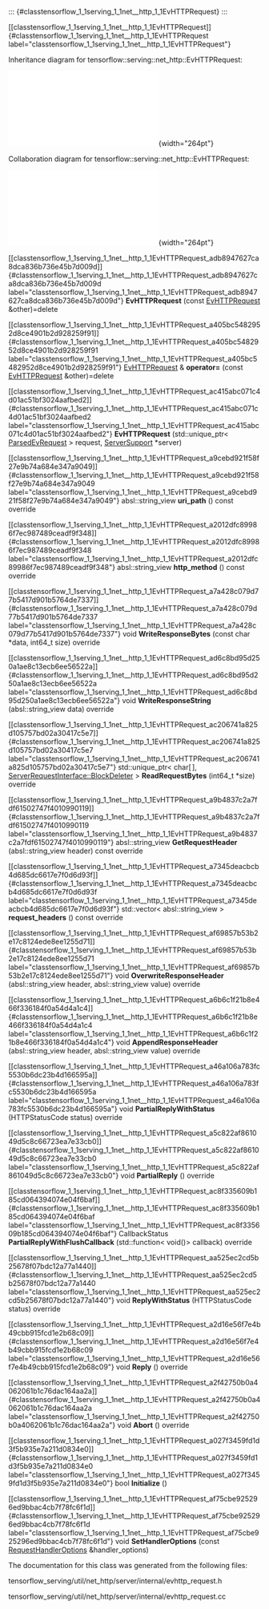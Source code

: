 ::: {#classtensorflow_1_1serving_1_1net__http_1_1EvHTTPRequest}
:::

[\[classtensorflow\_1\_1serving\_1\_1net\_\_http\_1\_1EvHTTPRequest\]]{#classtensorflow_1_1serving_1_1net__http_1_1EvHTTPRequest
label="classtensorflow_1_1serving_1_1net__http_1_1EvHTTPRequest"}

Inheritance diagram for tensorflow::serving::net\_http::EvHTTPRequest:

![image](classtensorflow_1_1serving_1_1net__http_1_1EvHTTPRequest__inherit__graph.pdf){width="264pt"}

Collaboration diagram for tensorflow::serving::net\_http::EvHTTPRequest:

![image](classtensorflow_1_1serving_1_1net__http_1_1EvHTTPRequest__coll__graph.pdf){width="264pt"}

[\[classtensorflow\_1\_1serving\_1\_1net\_\_http\_1\_1EvHTTPRequest\_adb8947627ca8dca836b736e45b7d009d\]]{#classtensorflow_1_1serving_1_1net__http_1_1EvHTTPRequest_adb8947627ca8dca836b736e45b7d009d
label="classtensorflow_1_1serving_1_1net__http_1_1EvHTTPRequest_adb8947627ca8dca836b736e45b7d009d"}
**EvHTTPRequest** (const
[EvHTTPRequest](#classtensorflow_1_1serving_1_1net__http_1_1EvHTTPRequest)
&other)=delete

[\[classtensorflow\_1\_1serving\_1\_1net\_\_http\_1\_1EvHTTPRequest\_a405bc5482952d8ce4901b2d928259f91\]]{#classtensorflow_1_1serving_1_1net__http_1_1EvHTTPRequest_a405bc5482952d8ce4901b2d928259f91
label="classtensorflow_1_1serving_1_1net__http_1_1EvHTTPRequest_a405bc5482952d8ce4901b2d928259f91"}
[EvHTTPRequest](#classtensorflow_1_1serving_1_1net__http_1_1EvHTTPRequest)
& **operator=** (const
[EvHTTPRequest](#classtensorflow_1_1serving_1_1net__http_1_1EvHTTPRequest)
&other)=delete

[\[classtensorflow\_1\_1serving\_1\_1net\_\_http\_1\_1EvHTTPRequest\_ac415abc071c4d01ac51bf3024aafbed2\]]{#classtensorflow_1_1serving_1_1net__http_1_1EvHTTPRequest_ac415abc071c4d01ac51bf3024aafbed2
label="classtensorflow_1_1serving_1_1net__http_1_1EvHTTPRequest_ac415abc071c4d01ac51bf3024aafbed2"}
**EvHTTPRequest** (std::unique\_ptr$<$
[ParsedEvRequest](#structtensorflow_1_1serving_1_1net__http_1_1ParsedEvRequest)
$>$ request,
[ServerSupport](#classtensorflow_1_1serving_1_1net__http_1_1ServerSupport)
$\ast$server)

[\[classtensorflow\_1\_1serving\_1\_1net\_\_http\_1\_1EvHTTPRequest\_a9cebd921f58f27e9b74a684e347a9049\]]{#classtensorflow_1_1serving_1_1net__http_1_1EvHTTPRequest_a9cebd921f58f27e9b74a684e347a9049
label="classtensorflow_1_1serving_1_1net__http_1_1EvHTTPRequest_a9cebd921f58f27e9b74a684e347a9049"}
absl::string\_view **uri\_path** () const override

[\[classtensorflow\_1\_1serving\_1\_1net\_\_http\_1\_1EvHTTPRequest\_a2012dfc89986f7ec987489ceadf9f348\]]{#classtensorflow_1_1serving_1_1net__http_1_1EvHTTPRequest_a2012dfc89986f7ec987489ceadf9f348
label="classtensorflow_1_1serving_1_1net__http_1_1EvHTTPRequest_a2012dfc89986f7ec987489ceadf9f348"}
absl::string\_view **http\_method** () const override

[\[classtensorflow\_1\_1serving\_1\_1net\_\_http\_1\_1EvHTTPRequest\_a7a428c079d77b5417d901b5764de7337\]]{#classtensorflow_1_1serving_1_1net__http_1_1EvHTTPRequest_a7a428c079d77b5417d901b5764de7337
label="classtensorflow_1_1serving_1_1net__http_1_1EvHTTPRequest_a7a428c079d77b5417d901b5764de7337"}
void **WriteResponseBytes** (const char $\ast$data, int64\_t size)
override

[\[classtensorflow\_1\_1serving\_1\_1net\_\_http\_1\_1EvHTTPRequest\_ad6c8bd95d250a1ae8c13ecb6ee56522a\]]{#classtensorflow_1_1serving_1_1net__http_1_1EvHTTPRequest_ad6c8bd95d250a1ae8c13ecb6ee56522a
label="classtensorflow_1_1serving_1_1net__http_1_1EvHTTPRequest_ad6c8bd95d250a1ae8c13ecb6ee56522a"}
void **WriteResponseString** (absl::string\_view data) override

[\[classtensorflow\_1\_1serving\_1\_1net\_\_http\_1\_1EvHTTPRequest\_ac206741a825d105757bd02a30417c5e7\]]{#classtensorflow_1_1serving_1_1net__http_1_1EvHTTPRequest_ac206741a825d105757bd02a30417c5e7
label="classtensorflow_1_1serving_1_1net__http_1_1EvHTTPRequest_ac206741a825d105757bd02a30417c5e7"}
std::unique\_ptr$<$ char\[$\,$\],
[ServerRequestInterface::BlockDeleter](#structtensorflow_1_1serving_1_1net__http_1_1ServerRequestInterface_1_1BlockDeleter)
$>$ **ReadRequestBytes** (int64\_t $\ast$size) override

[\[classtensorflow\_1\_1serving\_1\_1net\_\_http\_1\_1EvHTTPRequest\_a9b4837c2a7fdf61502747f4010990119\]]{#classtensorflow_1_1serving_1_1net__http_1_1EvHTTPRequest_a9b4837c2a7fdf61502747f4010990119
label="classtensorflow_1_1serving_1_1net__http_1_1EvHTTPRequest_a9b4837c2a7fdf61502747f4010990119"}
absl::string\_view **GetRequestHeader** (absl::string\_view header)
const override

[\[classtensorflow\_1\_1serving\_1\_1net\_\_http\_1\_1EvHTTPRequest\_a7345deacbcb4d685dc6617e7f0d6d93f\]]{#classtensorflow_1_1serving_1_1net__http_1_1EvHTTPRequest_a7345deacbcb4d685dc6617e7f0d6d93f
label="classtensorflow_1_1serving_1_1net__http_1_1EvHTTPRequest_a7345deacbcb4d685dc6617e7f0d6d93f"}
std::vector$<$ absl::string\_view $>$ **request\_headers** () const
override

[\[classtensorflow\_1\_1serving\_1\_1net\_\_http\_1\_1EvHTTPRequest\_af69857b53b2e17c8124ede8ee1255d71\]]{#classtensorflow_1_1serving_1_1net__http_1_1EvHTTPRequest_af69857b53b2e17c8124ede8ee1255d71
label="classtensorflow_1_1serving_1_1net__http_1_1EvHTTPRequest_af69857b53b2e17c8124ede8ee1255d71"}
void **OverwriteResponseHeader** (absl::string\_view header,
absl::string\_view value) override

[\[classtensorflow\_1\_1serving\_1\_1net\_\_http\_1\_1EvHTTPRequest\_a6b6c1f21b8e466f336184f0a54d4a1c4\]]{#classtensorflow_1_1serving_1_1net__http_1_1EvHTTPRequest_a6b6c1f21b8e466f336184f0a54d4a1c4
label="classtensorflow_1_1serving_1_1net__http_1_1EvHTTPRequest_a6b6c1f21b8e466f336184f0a54d4a1c4"}
void **AppendResponseHeader** (absl::string\_view header,
absl::string\_view value) override

[\[classtensorflow\_1\_1serving\_1\_1net\_\_http\_1\_1EvHTTPRequest\_a46a106a783fc5530b6dc23b4d166595a\]]{#classtensorflow_1_1serving_1_1net__http_1_1EvHTTPRequest_a46a106a783fc5530b6dc23b4d166595a
label="classtensorflow_1_1serving_1_1net__http_1_1EvHTTPRequest_a46a106a783fc5530b6dc23b4d166595a"}
void **PartialReplyWithStatus** (HTTPStatusCode status) override

[\[classtensorflow\_1\_1serving\_1\_1net\_\_http\_1\_1EvHTTPRequest\_a5c822af861049d5c8c66723ea7e33cb0\]]{#classtensorflow_1_1serving_1_1net__http_1_1EvHTTPRequest_a5c822af861049d5c8c66723ea7e33cb0
label="classtensorflow_1_1serving_1_1net__http_1_1EvHTTPRequest_a5c822af861049d5c8c66723ea7e33cb0"}
void **PartialReply** () override

[\[classtensorflow\_1\_1serving\_1\_1net\_\_http\_1\_1EvHTTPRequest\_ac8f335609b185cd064394074e04f6baf\]]{#classtensorflow_1_1serving_1_1net__http_1_1EvHTTPRequest_ac8f335609b185cd064394074e04f6baf
label="classtensorflow_1_1serving_1_1net__http_1_1EvHTTPRequest_ac8f335609b185cd064394074e04f6baf"}
CallbackStatus **PartialReplyWithFlushCallback** (std::function$<$
void()$>$ callback) override

[\[classtensorflow\_1\_1serving\_1\_1net\_\_http\_1\_1EvHTTPRequest\_aa525ec2cd5b25678f07bdc12a77a1440\]]{#classtensorflow_1_1serving_1_1net__http_1_1EvHTTPRequest_aa525ec2cd5b25678f07bdc12a77a1440
label="classtensorflow_1_1serving_1_1net__http_1_1EvHTTPRequest_aa525ec2cd5b25678f07bdc12a77a1440"}
void **ReplyWithStatus** (HTTPStatusCode status) override

[\[classtensorflow\_1\_1serving\_1\_1net\_\_http\_1\_1EvHTTPRequest\_a2d16e56f7e4b49cbb915fcd1e2b68c09\]]{#classtensorflow_1_1serving_1_1net__http_1_1EvHTTPRequest_a2d16e56f7e4b49cbb915fcd1e2b68c09
label="classtensorflow_1_1serving_1_1net__http_1_1EvHTTPRequest_a2d16e56f7e4b49cbb915fcd1e2b68c09"}
void **Reply** () override

[\[classtensorflow\_1\_1serving\_1\_1net\_\_http\_1\_1EvHTTPRequest\_a2f42750b0a4062061b1c76dac164aa2a\]]{#classtensorflow_1_1serving_1_1net__http_1_1EvHTTPRequest_a2f42750b0a4062061b1c76dac164aa2a
label="classtensorflow_1_1serving_1_1net__http_1_1EvHTTPRequest_a2f42750b0a4062061b1c76dac164aa2a"}
void **Abort** () override

[\[classtensorflow\_1\_1serving\_1\_1net\_\_http\_1\_1EvHTTPRequest\_a027f3459fd1d3f5b935e7a211d0834e0\]]{#classtensorflow_1_1serving_1_1net__http_1_1EvHTTPRequest_a027f3459fd1d3f5b935e7a211d0834e0
label="classtensorflow_1_1serving_1_1net__http_1_1EvHTTPRequest_a027f3459fd1d3f5b935e7a211d0834e0"}
bool **Initialize** ()

[\[classtensorflow\_1\_1serving\_1\_1net\_\_http\_1\_1EvHTTPRequest\_af75cbe925296ed9bbac4cb7f78fc6f1d\]]{#classtensorflow_1_1serving_1_1net__http_1_1EvHTTPRequest_af75cbe925296ed9bbac4cb7f78fc6f1d
label="classtensorflow_1_1serving_1_1net__http_1_1EvHTTPRequest_af75cbe925296ed9bbac4cb7f78fc6f1d"}
void **SetHandlerOptions** (const
[RequestHandlerOptions](#classtensorflow_1_1serving_1_1net__http_1_1RequestHandlerOptions)
&handler\_options)

The documentation for this class was generated from the following files:

tensorflow\_serving/util/net\_http/server/internal/evhttp\_request.h

tensorflow\_serving/util/net\_http/server/internal/evhttp\_request.cc
